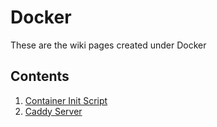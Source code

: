 # Docker

These are the wiki pages created under Docker

## Contents

1. [Container Init Script](https://dti-wiki.github.io/containers/docker/container-init/)
2. [Caddy Server](https://dti-wiki.github.io/containers/docker/caddy-container/)
